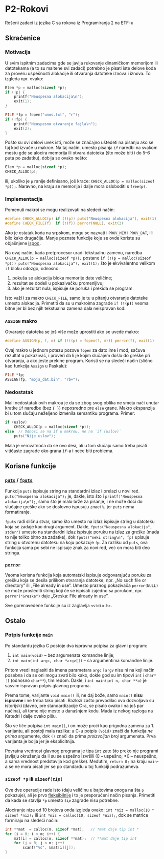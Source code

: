 # P2-Rokovi

Rešeni zadaci iz jezika C sa rokova iz Programiranja 2 na ETF-u


## Skraćenice

### Motivacija

U svim ispitnim zadacima gde se javlja rukovanje dinamičkom memorijom ili datotekama (a to su maltene svi zadaci) potrebno je pisati iste delove koda za proveru uspešnosti alokacije ili otvaranja datoteke iznova i iznova. To izgleda npr. ovako:

```C
Elem *p = malloc(sizeof *p);
if (!p) {
    printf("Neuspesna alokacija\n");
    exit(1);
}
```

```C
FILE *fp = fopen("unos.txt", "r");
if (!fp) {
    printf("Neuspesno otvaranje fajla\n");
    exit(2);
}
```

Pošto su ovi delovi uvek isti, može se značajno uštedeti na pisanju ako se taj kod izvuče u makroe. Na taj način, umesto pisanja `if` naredbi na svakom mestu gde se alocira memorija ili otvara datoteka (što može biti i do 5–6 puta po zadatku), dobija se ovako nešto:

```C
Elem *p = malloc(sizeof *p);
CHECK_ALLOC(p);
```

ili, ukoliko je `p` ranije definisano, još kraće: `CHECK_ALLOC(p = malloc(sizeof *p));`. Naravno, na kraju se memorija i dalje mora osloboditi s `free(p)`.

### Implementacija

Pomenuti makroi se mogu realizovati na sledeći način:

```C
#define CHECK_ALLOC(p) if (!(p)) puts("Neuspesna alokacija"), exit(1)
#define CHECK_FILE(f)  if (!(f)) perror(NULL), exit(2)
```

Ako je ostatak koda na srpskom, mogu se nazvati i `PROV_MEM` i `PROV_DAT`, ili bilo kako drugačije. Manje poznate funkcije koje se ovde koriste su objašnjene [ispod](#korisne-funkcije).

Na ovaj način, kada pretprocesor uradi tekstualnu zamenu, naredba `CHECK_ALLOC(p = malloc(sizeof *p));` postane `if (!(p = malloc(sizeof *p))) puts("Neuspesna alokacija"), exit(1);` što je ekvivalentno velikom `if` bloku odozgo; odnosno:

1. pokuša se alokacija bloka memorije date veličine;
2. rezultat se dodeli u pokazivačku promenljivu;
3. ako je rezultat nula, ispisuje se poruka i prekida se program.

Isto važi i za makro `CHECK_FILE`, samo je tu u pitanju otvaranje datoteke umesto alokacija. Primetiti da su u makroima zagrade <code>if (!**(**p**)**)</code> veoma bitne jer bi bez njih tekstualna zamena dala neispravan kod.

### `ASSIGN` makro

Otvaranje datoteka se još više može uprostiti ako se uvede makro:

```C
#define ASSIGN(p, f, m) if (!((p) = fopen(f, m))) perror(f), exit(1)
```

Ovaj makro u jednom potezu pozove `fopen` za dato ime i mod, sačuva rezultat u pokazivač, i proveri da li je kojim slučajem došlo do greške pri otvaranju, a ako jeste prekine program. Koristi se na sledeći način (slično kao funkcija `Assign` u Paskalu):

```C
FILE *fp;
ASSIGN(fp, "moja_dat.bin", "rb+");
```

### Nedostatak

Mali nedostatak ovih makroa je da se zbog svog oblika ne smeju naći unutar kratke `if` naredbe (bez `{ }`) neposredno pre `else` grane. Makro ekspanzija bi u tom slučaju neželjeno izmenila semantiku programa. Primer:

```C
if (uslov)
    CHECK_ALLOC(p = malloc(sizeof *p));
else  // Odnosi se na if u makrou, ne na `if (uslov)`
    puts("Nije uslov");
```

Mala je verovatnoća da se ovo desi, ali u tom slučaju samo treba pisati vitičaste zagrade oko grana `if`-a i neće biti problema.


## Korisne funkcije

### [`puts`](http://www.cplusplus.com/reference/cstdio/puts/) / [`fputs`](http://www.cplusplus.com/reference/cstdio/fputs/)

Funkcija `puts` ispisuje string na standardni izlaz i prelazi u novi red. `puts("Neuspesna alokacija");` je, dakle, isto što i `printf("Neuspesna alokacija\n");`, samo što je malo brže za pisanje, i ne može doći do slučajne greške ako se doslovno ispusuju znaci `%`, jer `puts` nema formatiranje.

`fputs` radi sličnu stvar, samo što umesto na izlaz ispisuje string u datoteku koja se zadaje kao drugi argument. Dakle, <code>fputs("Neuspesna alokacija", [stderr](http://www.cplusplus.com/reference/cstdio/stderr/))</code> umesto na standardni izlaz ispisuje poruku na izlaz za greške (mada to nije toliko bitno za zadatke), dok `fputs("neki string\n", fp)` upisuje string u otvorenu datoteku na koju pokazuje `fp`. Za razliku od `puts`, ova funkcija sama po sebi ne ispisuje znak za novi red, već on mora biti deo stringa.

### <code>[perror](http://www.cplusplus.com/reference/cstdio/perror/)</code>

Veoma korisna funkcija koja automatski ispisuje odgovarajuću poruku za grešku koja se desila prilikom otvaranja datoteke, npr. „No such file or directory” ili „File already in use”. Umesto praznog pokazivača `perror(NULL)` se može proslediti string koji će se ispisati zajedno sa porukom, npr. `perror("Greska")` daje „Greska: File already in use”.

Sve gorenavedene funkcije su iz zaglavlja `<stdio.h>`.


## Ostalo

### Potpis funkcije `main`

Po standardu jezika C postoje dva ispravna potpisa za glavni program:

1. `int main(void)` – bez argumenata komandne linije;
2. `int main(int argc, char *argv[])` – sa argumentima komandne linije.

Pritom vredi naglasiti da imena parametara `argc` i `argv` nisu ni na koji način posebna i da se oni mogu zvati bilo kako, dokle god su im tipovi `int` i `char*[]` (odnosno `char**`), tim redom. Dakle, i `int main(int n, char **a)` je sasvim ispravan potpis glavnog programa.

Prema tome, varijante `void main()` ili, ne daj bože, samo `main()` **nisu ispravne** i ne treba tako pisati. Razlozi zašto prevodilac ovo dozvoljava su istorijski (davno, pre standardizacije C-a, se pisalo ovako i na još par načina), ali tome nije mesto u današnjem kodu. Mada iz nekog razloga na Katedri i dalje ovako pišu.

Što se tiče potpisa `int main()`, i on može proći kao prigodna zamena za 1. varijantu, ali postoji mala razlika: u C-u potpis `(void)` znači da funkcija _ne prima_ argumente, dok `()` znači da prima _proizvoljan broj_ argumenata. Prva varijanta je bolja jer je eksplicitnija.

Povratna vrednost glavnog programa je tipa `int` zato što preko nje programi javljaju okruženju da li su se uspešno izvršili (0 – uspešno; ≠0 – neuspešno, a sama vrednost predstavlja kod greške). Međutim, `return 0;` na kraju `main`-a se ne mora pisati jer se po standardu u toj funkciji podrazumeva.

### `sizeof *p` ili <code>sizeof(<em>tip</em>)</code>

Ove dve operacije rade isto (daju veličinu u bajtovima onoga na šta `p` pokazuje), ali je prvo [fleksibilnije](https://stackoverflow.com/q/373252/1523774) i to je preporučeni način pisanja. Primetiti da kada se stavlja `*p` umesto _`tip`_ zagrade nisu potrebne.

Alociranje niza od 10 brojeva onda izgleda ovako: `int *niz = malloc(10 * sizeof *niz);` ili `int *niz = calloc(10, sizeof *niz);`, dok se matrice formiraju na sledeći način:

```C
int **mat  = calloc(m, sizeof *mat);   // *mat daje tip int *
for (i = 0; i < m; i++) {
    mat[i] = calloc(n, sizeof **mat);  // **mat daje tip int
    for (j = 0; j < n; j++)
        scanf("%d", &mat[i][j]);
}
```
